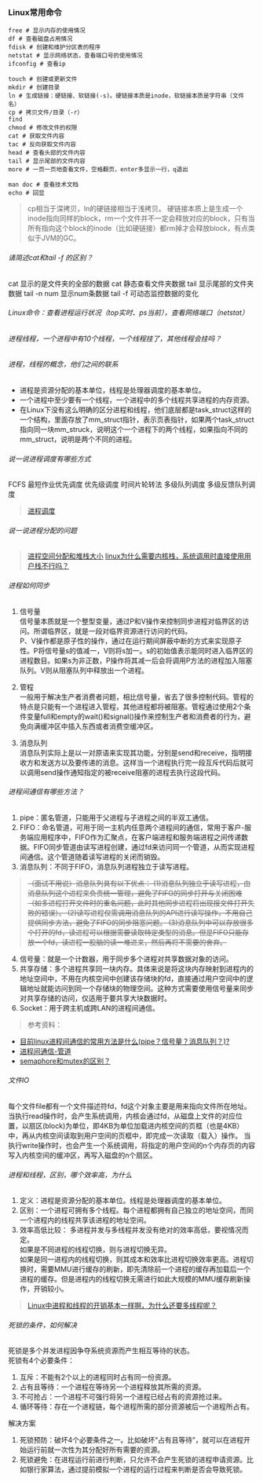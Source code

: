 ### Linux常用命令
```shell
free # 显示内存的使用情况
df # 查看磁盘占用情况
fdisk # 创建和维护分区表的程序
netstat # 显示网络状态，查看端口号的使用情况
ifconfig # 查看ip

touch # 创建或更新文件
mkdir # 创建目录
ln # 生成链接：硬链接、软链接(-s)。硬链接本质是inode，软链接本质是字符串（文件名）
cp # 拷贝文件/目录（-r）
find
chmod # 修改文件的权限
cat # 获取文件内容
tac # 反向获取文件内容
head # 查看头部的文件内容
tail # 显示尾部的文件内容
more # 一页一页地查看文件，空格翻页，enter多显示一行，q退出

man doc # 查看技术文档
echo # 回显
```
>cp相当于深拷贝，ln的硬链接相当于浅拷贝。
>硬链接本质上是生成一个inode指向同样的block，rm一个文件并不一定会释放对应的block，只有当所有指向这个block的inode（比如硬链接）都rm掉才会释放block，有点类似于JVM的GC。

###### 请简述cat和tail -f 的区别？
cat 显示的是文件夹的全部的数据
cat 静态查看文件夹数据
tail 显示尾部的文件夹数据
tail -n num 显示num条数据
tail -f 可动态监控数据的变化
###### Linux命令：查看进程运行状况（top实时、ps当前），查看网络端口（netstat）
###### 进程线程，一个进程中有10个线程，一个线程挂了，其他线程会挂吗？

###### 进程，线程的概念，他们之间的联系
* 进程是资源分配的基本单位，线程是处理器调度的基本单位。
* 一个进程中至少要有一个线程，一个进程中的多个线程共享进程的内存资源。
* 在Linux下没有这么明确的区分进程和线程，他们底层都是task_struct这样的一个结构，里面存放了mm_struct指针，表示页表指针，如果两个task_struct指向同一块mm_struck，说明这个一个进程下的两个线程，如果指向不同的mm_struct，说明是两个不同的进程。

###### 说一说进程调度有哪些方式
FCFS
最短作业优先调度
优先级调度
时间片轮转法
多级队列调度
多级反馈队列调度
>[进程调度](https://blog.csdn.net/zy010101/article/details/94469587s)

###### 说一说进程分配的问题

>[进程空间分配和堆栈大小](https://www.cnblogs.com/ladawn/p/8449399.html)
>[linux为什么需要内核栈，系统调用时直接使用用户栈不行吗？](https://www.zhihu.com/question/43699081/answer/124798606)

###### 进程如何同步
1. 信号量  
信号量本质就是一个整型变量，通过P和V操作来控制同步进程对临界区的访问。所谓临界区，就是一段对临界资源进行访问的代码。  
P、V操作都是原子性的操作，通过在运行期间屏蔽中断的方式来实现原子性。P将信号量s的值减一，V则将s加一。s的初始值表示能同时进入临界区的进程数目。如果s为非正数，P操作将其减一后会将调用P方法的进程加入阻塞队列。V则从阻塞队列中释放出一个进程。

2. 管程  
一般用于解决生产者消费者问题，相比信号量，省去了很多控制代码。管程的特点是只能有一个进程进入管程，其他进程都将被阻塞。管程通过使用2个条件变量full和empty的wait()和signal()操作来控制生产者和消费者的行为，避免向满缓冲区中插入东西或者消费空缓冲区。

3. 消息队列  
消息队列实际上是以一对原语来实现其功能，分别是send和receive，指明接收方和发送方以及要传递的消息。这样当一个进程执行完一段互斥代码后就可以调用send操作通知指定的被receive阻塞的进程去执行这段代码。

###### 进程间通信有哪些方法？
1. pipe：匿名管道，只能用于父进程与子进程之间的半双工通信。
2. FIFO：命名管道，可用于同一主机内任意两个进程间的通信，常用于客户-服务端应用程序中，FIFO作为汇聚点，在客户端进程和服务端进程之间传递数据。FIFO同步管道由读写进程创建，通过fd来访问同一个管道，从而实现进程间通信。这个管道随着读写进程的关闭而销毁。
3. 消息队列：不同于FIFO，消息队列进程独立于读写进程。
>~~（面试不用说）消息队列具有以下优点：
(1)消息队列独立于读写进程，由消息队列这个进程来负责统一管理，避免了FIFO的同步打开与关闭困难（如多进程打开文件时的重名问题，此时其他同步进程将出现报文件打开失败的错误）。
(2)读写进程仅需调用消息队列的API进行读写操作，不用自己提供同步方法，避免了FIFO的同步阻塞问题。
(3)消息队列中可以存放很多个打开的fd，读进程可以根据需要读取特定类型的消息。但是FIFO只能存放一个fd，读进程一股脑的读一堆进来，然后再将不需要的舍弃。~~
4. 信号量：就是一个计数器，用于同步多个进程对共享数据对象的访问。
5. 共享存储：多个进程共享同一块内存。具体来说是将这块内存映射到进程内的地址空间中，不用在内核空间中创建该存储块的fd，直接通过用户空间中的逻辑地址就能访问到同一个存储块的物理空间。这种方式需要使用信号量来同步对共享存储的访问，仅适用于要共享大块数据时。
6. Socket：用于跨主机或跨LAN的进程间通信。

>参考资料：
* [目前linux进程间通信的常用方法是什么(pipe？信号量？消息队列？)?](https://www.zhihu.com/question/23995948)
* [进程间通信-管道](https://zhuanlan.zhihu.com/p/106222551)
* [semaphore和mutex的区别？](https://www.zhihu.com/question/47704079)

###### 文件IO
每个文件file都有一个文件描述符fd，fd这个对象主要是用来指向文件所在地址。
当执行read操作时，会产生系统调用，内核会通过fd，从磁盘上文件的对应位置，以扇区(block)为单位，即4KB为单位加载进内核空间的页框（也是4KB）中，再从内核空间读取到用户空间的页框中，即完成一次读取（载入）操作。
当执行write操作时，也会产生一个系统调用，将指定的用户空间的n个内存页的内容写入内核空间的缓冲区，再写入磁盘的n个扇区。

###### 进程和线程，区别，哪个效率高，为什么
1. 定义：进程是资源分配的基本单位。线程是处理器调度的基本单位。
2. 区别：一个进程可拥有多个线程。每个进程都拥有自己独立的地址空间，而同一个进程内的线程共享该进程的地址空间。
3. 效率高低比较：
多进程并发与多线程并发没有绝对的效率高低，要视情况而定。  
如果是不同进程的线程切换，则与进程切换无异。  
如果是同一进程内的线程切换，则其成本和效率比进程切换效率更高。进程切换时，需要MMU进行缓存的刷新，即先清除前一个进程的缓存再加载后一个进程的缓存。但是进程内的线程切换无需进行如此大规模的MMU缓存刷新操作，开销较小。
>[Linux中进程和线程的开销基本一样啊，为什么还要多线程呢？](https://www.zhihu.com/question/19903801)

###### 死锁的条件，如何解决
死锁是多个并发进程因争夺系统资源而产生相互等待的状态。  
死锁有4个必要条件：
1. 互斥：不能有2个以上的进程同时占有同一份资源。
2. 占有且等待：一个进程在等待另一个进程释放其所需的资源。
3. 不可抢占：一个进程不可强行将另一个进程已经占有的资源抢过来。
4. 循环等待：存在一个进程链，每个进程所需的部分资源被后一个进程所占有。

解决方案  
1. 死锁预防：破坏4个必要条件之一。比如破坏“占有且等待”，就可以在进程开始运行前就一次性为其分配好所有需要的资源。
2. 死锁避免：在进程运行前进行判断，只允许不会产生死锁的进程申请资源。比如银行家算法，通过提前模拟一个进程的运行过程来判断是否会导致死锁。
